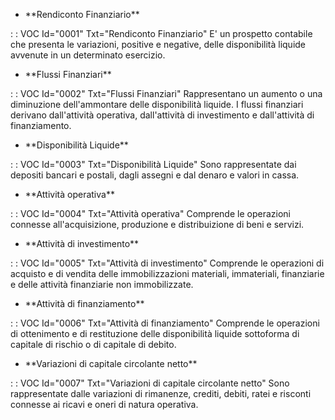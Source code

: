 - \*\*Rendiconto Finanziario\*\*

 :  : VOC Id="0001" Txt="Rendiconto Finanziario"
E' un prospetto contabile che presenta le variazioni, positive e negative, delle disponibilità liquide avvenute in un determinato esercizio.

- \*\*Flussi Finanziari\*\*

 :  : VOC Id="0002" Txt="Flussi Finanziari"
Rappresentano un aumento o una diminuzione dell'ammontare delle disponibilità liquide. I flussi finanziari derivano dall'attività operativa, dall'attività di investimento e dall'attività di finanziamento.

- \*\*Disponibilità Liquide\*\*

 :  : VOC Id="0003" Txt="Disponibilità Liquide"
Sono rappresentate dai depositi bancari e postali, dagli assegni e dal denaro e valori in cassa.

- \*\*Attività operativa\*\*

 :  : VOC Id="0004" Txt="Attività operativa"
Comprende le operazioni connesse all'acquisizione, produzione e distribuizione di beni e servizi.

- \*\*Attività di investimento\*\*

 :  : VOC Id="0005" Txt="Attività di investimento"
Comprende le operazioni di acquisto e di vendita delle immobilizzazioni materiali, immateriali, finanziarie e delle attività finanziarie non immobilizzate.

- \*\*Attività di finanziamento\*\*

 :  : VOC Id="0006" Txt="Attività di finanziamento"
Comprende le operazioni di ottenimento e di restituzione delle disponibilità liquide sottoforma di capitale di rischio o di capitale di debito.

- \*\*Variazioni di capitale circolante netto\*\*

 :  : VOC Id="0007" Txt="Variazioni di capitale circolante netto"
Sono rappresentate dalle variazioni di rimanenze, crediti, debiti, ratei e risconti connesse ai ricavi e oneri di natura operativa.
